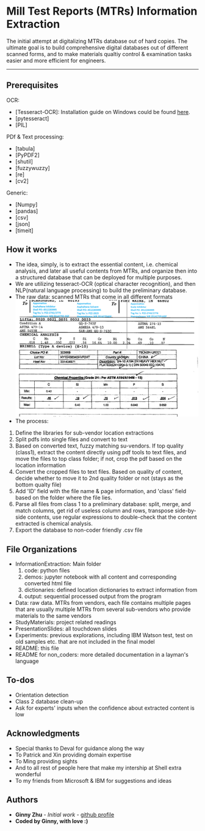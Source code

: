 # Mill Test Reports (MTRs) Information Extraction 

The initial attempt at digitalizing MTRs database out of hard copies. 
The ultimate goal is to build comprehensive digital databases out of different scanned forms, and to make materials qualtiy control & examination tasks easier and more efficient for engineers.
*** 


## Prerequisites
OCR:
* [Tesseract-OCR]: Installation guide on Windows could be found [here](https://pypi.org/project/pytesseract/). 
* [pytesseract]
* [PIL]

PDf & Text processing:
* [tabula]
* [PyPDF2]
* [shutil]
* [fuzzywuzzy]
* [re]
* [cv2]

Generic: 
* [Numpy]
* [pandas]
* [csv]
* [json]
* [timeit]


## How it works
* The idea, simply, is to extract the essential content, i.e. chemical analysis, and later all useful contents from MTRs, and organize then into a structured database that can be deployed for multiple purposes.  
* We are utilizing tesseract-OCR (optical character recognition), and then NLP(natural language processing) to build the preliminary database.
* The raw data: scanned MTRs that come in all different formats
![MTRsample1](MTRsample1.PNG)  
![MTRsample2](MTRsample2.PNG)
* The process: 
 1. Define the libraries for sub-vendor location extractions
 2. Split pdfs into single files and convert to text
 3. Based on converted text, fuzzy matching su-vendors. If top quality (class1), extract the content directly using pdf tools to text files, and move the files to top class folder; if not, crop the pdf based on the location information 
 4. Convert the cropped files to text files. Based on quality of content, decide whether to move it to 2nd quality folder or not (stays as the bottom qualty file)
 5. Add 'ID' field with the file name & page information, and 'class' field based on the folder where the file lies.
 6. Parse all files from class 1 to a preliminary database: split, merge, and match columns, get rid of useless column and rows, transpose side-by-side contents, use regular expressions to double-check that the content extracted is chemical analysis.
 7. Export the database to non-coder friendly .csv file
 

## File Organizations
* InformationExtraction: Main folder 
  1. code: python files 
  2. demos: jupyter notebook with all content and corresponding converted html file
  3. dictionaries: defined location dictionaries to extract information from 
  4. output: sequential processed output from the program
* Data: raw data. MTRs from vendors, each file contains multiple pages that are usually multiple MTRs from several sub-vendors who provide materials to the same vendors
* StudyMaterials: project related readings
* PresentationSlides: all touchdown slides
* Experiments: previous explorations, including IBM Watson test, test on old samples etc. that are not included in the final model
* README: this file
* README for non_coders: more detailed documentation in a layman's language 


## To-dos
* Orientation detection
* Class 2 database clean-up
* Ask for experts' inputs when the confidence about extracted content is low


## Acknowledgments
* Special thanks to Deval for guidance along the way
* To Patrick and Xin providing domain expertise
* To Ming providing sights
* And to all rest of people here that make my intership at Shell extra wonderful
* To my friends from Microsoft & IBM for suggestions and ideas


## Authors
* **Ginny Zhu** - *Initial work* - [github profile](https://github.com/chocolocked)
* **Coded by Ginny, with love :)**
